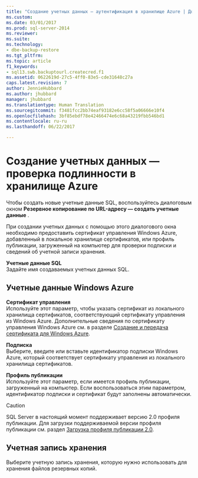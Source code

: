 ```yaml
---
title: "Создание учетных данных — аутентификация в хранилище Azure | Документация Майкрософт"
ms.custom: 
ms.date: 03/01/2017
ms.prod: sql-server-2014
ms.reviewer: 
ms.suite: 
ms.technology:
- dbe-backup-restore
ms.tgt_pltfrm: 
ms.topic: article
f1_keywords:
- sql13.swb.backuptourl.createcred.f1
ms.assetid: 0622619d-27c5-4ff0-83e5-cde31648c27a
caps.latest.revision: 7
author: JennieHubbard
ms.author: jhubbard
manager: jhubbard
ms.translationtype: Human Translation
ms.sourcegitcommit: f3481fcc2bb74eaf93182e6cc58f5a06666e10f4
ms.openlocfilehash: 3bf85ebdf78e42466474e6c68a43219fbb546bd1
ms.contentlocale: ru-ru
ms.lasthandoff: 06/22/2017

---
```

# <a name="create-credential---authenticate-to-azure-storage"></a>Создание учетных данных — проверка подлинности в хранилище Azure
  Чтобы создать новые учетные данные SQL, воспользуйтесь диалоговым окном **Резервное копирование по URL-адресу — создать учетные данные** .  
  
 При создании учетных данных с помощью этого диалогового окна необходимо предоставить сертификат управления Windows Azure, добавленный в локальное хранилище сертификатов, или профиль публикации, загруженный на компьютер для проверки подписки и сведений об учетной записи хранения.  
  
 **Учетные данные SQL**  
 Задайте имя создаваемых учетных данных SQL.  
  
## <a name="windows-azure-credentials"></a>Учетные данные Windows Azure  
 **Сертификат управления**  
 Используйте этот параметр, чтобы указать сертификат из локального хранилища сертификатов, соответствующий сертификату управления из Windows Azure. Дополнительные сведения по сертификату управления Windows Azure см. в разделе [Создание и передача сертификата для Windows Azure](http://go.microsoft.com/fwlink/?LinkId=320781).  
  
 **Подписка**  
 Выберите, введите или вставьте идентификатор подписки Windows Azure, который соответствует сертификату управления из локального хранилища сертификатов.  
  
 **Профиль публикации**  
 Используйте этот параметр, если имеется профиль публикации, загруженный на компьютер. Если воспользоваться этим параметром, идентификатор подписки и сертификат будут заполнены автоматически.  
  
> [!CAUTION]  
>  SQL Server в настоящий момент поддерживает версию 2.0 профиля публикации. Для загрузки поддерживаемой версии профиля публикации см. раздел [Загрузка профиля публикации 2.0](http://go.microsoft.com/fwlink/?LinkId=396421).  
  
## <a name="storage-account"></a>Учетная запись хранения  
 Выберите учетную запись хранения, которую нужно использовать для хранения файлов резервных копий.  
  
  

